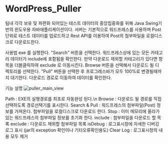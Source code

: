 # WordPress_Puller
팀내 각각 보유 및 파편화 되어있는 테스트 데이터의 중앙집중화를 위해 Java Swing기반의 윈도우용 자바애플리케이션이다.
서버는 기본적으로 워드프레스를 사용하며 Post단위로 테스트 데이터를 업로드하고 Rest API를 이용하여 Post의 첨부파일을 로컬디스크로 다운로드한다.

사용법
exe 를 실행한다.
"Search" 버튼을 선택한다.
워드프레스상에 있는 모든 카테고리 데이터가 include에 포함됨을 확인한다.
만약 다운로드 제외할 카테고리가 있다면 항목을 더블클릭하여 exclude 로 이동시킨다.
Browse 버튼을 선택해서 다운로드 될 디렉토리를 선택한다.
"Pull" 버튼을 선택한 후 프로그레스바가 모두 100%로 변경될때까지 대기한다.
다운로드 경로로 이동하여 데이터를 확인한다.


기능 설명 
![puller_main_view](https://user-images.githubusercontent.com/8287502/151955995-24b22cf5-49c2-4cb9-a29d-2d424601f1f8.png)

Path : EXE의 실행경로를 최초로 자동완성 된다.\n
Browse : 다운로드 될 경로를 직접 선택하도록 경로선택기를 표시한다.
Search & Pull : 워드프레스의 첨부파일(Post) 정보를 가져온다.
                        첨부파일을 로컬디스크로 다운로드 한다.
Stop : 이미 메모리에 올라가있는 워드프레스의 첨부파일 정보를 초기화 한다.
include : 첨부파일을 다운로드 할 목록
exclude : 다운로드 제외할 첨부파일 목록
isDebug : 로그표시창에 자세한  디버깅로그 표시 (jar의 exception 확인이나 기타오류확인용도)
Clear Log : 로그표시창의 내용 모두 제거
